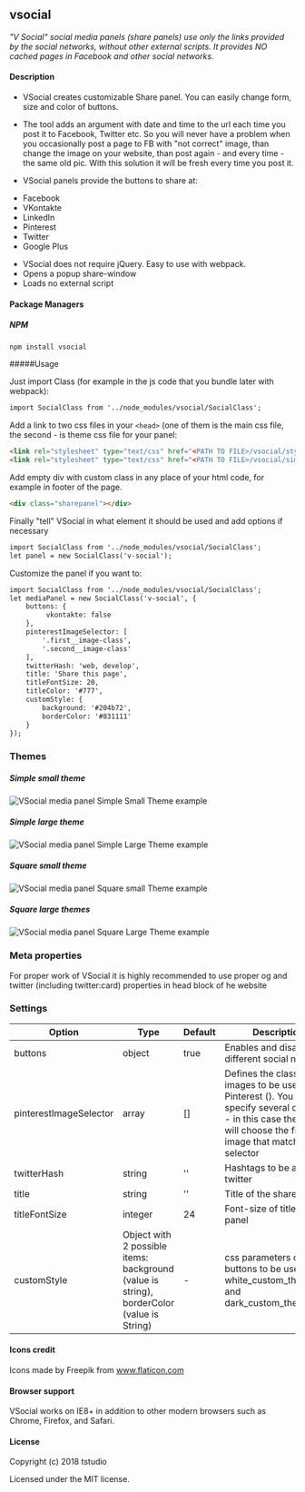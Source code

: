vsocial
-------

_"V Social" social media panels (share panels) use only the links provided by the social networks, without other external scripts. It provides NO cached pages in Facebook and other social networks._

#### Description

* VSocial creates customizable Share panel. You can easily change form, size and color of buttons.
* The tool adds an argument with date and time to the url each time you post it to Facebook, Twitter etc. So you will never have a problem when you occasionally post a page to FB with "not correct" image, than change the image on your website, than post again - and every time - the same old pic. With this solution it will be fresh every time you post it.

* VSocial panels provide the buttons to share at:

- Facebook
- VKontakte
- LinkedIn
- Pinterest
- Twitter
- Google Plus

* VSocial does not require jQuery. Easy to use with webpack.
* Opens a popup share-window
* Loads no external script

#### Package Managers

##### NPM

```sh
npm install vsocial
```

#####Usage

Just import Class (for example in the js code that you bundle later with webpack):

```html
import SocialClass from '../node_modules/vsocial/SocialClass';
```

Add a link to two css files in your `<head>` (one of them is the main css file, the second - is theme css file for your panel:

```html
<link rel="stylesheet" type="text/css" href="<PATH TO FILE>/vsocial/style.css" media="all">
<link rel="stylesheet" type="text/css" href="<PATH TO FILE>/vsocial/simple_small_theme.css" media="all">
```

Add empty div with custom class in any place of your html code, for example in footer of the page.

```html
<div class="sharepanel"></div>
```

Finally "tell" VSocial in what element it should be used and add options if necessary
```html
import SocialClass from '../node_modules/vsocial/SocialClass';
let panel = new SocialClass('v-social');
```

Customize the panel if you want to:
```html
import SocialClass from '../node_modules/vsocial/SocialClass';
let mediaPanel = new SocialClass('v-social', {
    buttons: {
         vkontakte: false
    },
    pinterestImageSelector: [
        '.first__image-class',
        '.second__image-class'
    ],
    twitterHash: 'web, develop',
    title: 'Share this page',
    titleFontSize: 20,
    titleColor: '#777',
    customStyle: {
        background: '#204b72',
        borderColor: '#831111'
    }
});
```

### Themes

##### Simple small theme

<img src="https://terina-studio.com/sites/default/files/images/vsocial/simple_small.png" alt="VSocial media panel Simple Small Theme example" />

##### Simple large theme

<img src="https://terina-studio.com/sites/default/files/images/vsocial/simple_large.png" alt="VSocial media panel Simple Large Theme example" />

##### Square small theme

<img src="https://terina-studio.com/sites/default/files/images/vsocial/square_small.png" alt="VSocial media panel Square small Theme example" />

##### Square large themes

<img src="http://terina-studio.com/sites/default/files/images/vsocial/square_large.png" alt="VSocial media panel Square Large Theme example" />


### Meta properties

For proper work of VSocial it is highly recommended to use proper og and twitter (including twitter:card) properties in head block of he website

### Settings

Option | Type | Default | Description
------ | ---- | ------- | -----------
buttons | object | true | Enables and disables different social networks
pinterestImageSelector | array | [] | Defines the classes of images to be used for Pinterest (<img src="" class="first__image-class">). You can specify several classes - in this case the system will choose the first image that matches the selector
twitterHash | string | '' | Hashtags to be added to twitter
title | string | '' | Title of the share panel
titleFontSize | integer | 24 | Font-size of title of the panel
customStyle | Object with 2 possible items: background (value is string), borderColor (value is String) | - | css parameters of the buttons to be used with white_custom_theme.css and dark_custom_theme.css

#### Icons credit

Icons made by Freepik from www.flaticon.com

#### Browser support

VSocial works on IE8+ in addition to other modern browsers such as Chrome, Firefox, and Safari.

#### License

Copyright (c) 2018 tstudio

Licensed under the MIT license.
